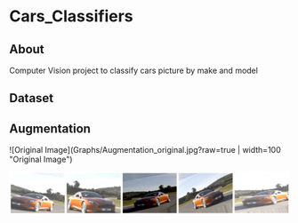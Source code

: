 # Cars_Classifiers

## About
Computer Vision project to classify cars picture by make and model

## Dataset

## Augmentation

![Original Image](Graphs/Augmentation_original.jpg?raw=true | width=100 "Original Image")

![Augmentation Result Images](Graphs/Augmentation2.png?raw=true "Augmentation Result")

